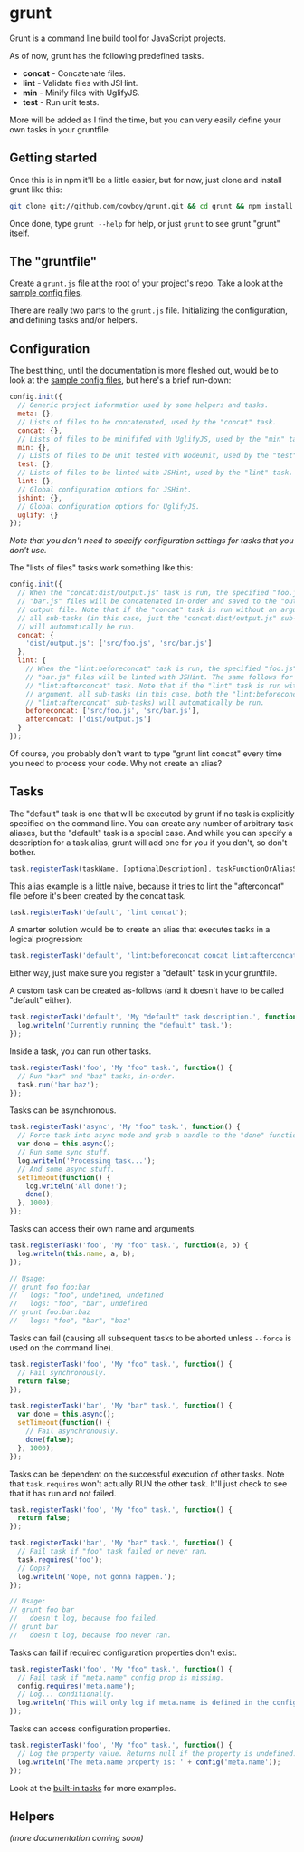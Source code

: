 # grunt

Grunt is a command line build tool for JavaScript projects.

As of now, grunt has the following predefined tasks.

 * **concat** - Concatenate files.
 * **lint** - Validate files with JSHint.
 * **min** - Minify files with UglifyJS.
 * **test** - Run unit tests.

More will be added as I find the time, but you can very easily define your own tasks in your gruntfile.

## Getting started

Once this is in npm it'll be a little easier, but for now, just clone and install grunt like this:

```bash
git clone git://github.com/cowboy/grunt.git && cd grunt && npm install && npm link
```

Once done, type `grunt --help` for help, or just `grunt` to see grunt "grunt" itself.

## The "gruntfile"

Create a `grunt.js` file at the root of your project's repo. Take a look at the [sample config files][configs].

There are really two parts to the `grunt.js` file. Initializing the configuration, and defining tasks and/or helpers.

## Configuration

The best thing, until the documentation is more fleshed out, would be to look at the [sample config files][configs], but here's a brief run-down:

```javascript
config.init({
  // Generic project information used by some helpers and tasks.
  meta: {},
  // Lists of files to be concatenated, used by the "concat" task.
  concat: {},
  // Lists of files to be minififed with UglifyJS, used by the "min" task.
  min: {},
  // Lists of files to be unit tested with Nodeunit, used by the "test" task.
  test: {},
  // Lists of files to be linted with JSHint, used by the "lint" task.
  lint: {},
  // Global configuration options for JSHint.
  jshint: {},
  // Global configuration options for UglifyJS.
  uglify: {}
});
```

_Note that you don't need to specify configuration settings for tasks that you don't use._

The "lists of files" tasks work something like this:

```javascript
config.init({
  // When the "concat:dist/output.js" task is run, the specified "foo.js" and
  // "bar.js" files will be concatenated in-order and saved to the "output.js"
  // output file. Note that if the "concat" task is run without an argument,
  // all sub-tasks (in this case, just the "concat:dist/output.js" sub-task)
  // will automatically be run.
  concat: {
    'dist/output.js': ['src/foo.js', 'src/bar.js']
  },
  lint: {
    // When the "lint:beforeconcat" task is run, the specified "foo.js" and
    // "bar.js" files will be linted with JSHint. The same follows for the
    // "lint:afterconcat" task. Note that if the "lint" task is run without an
    // argument, all sub-tasks (in this case, both the "lint:beforeconcat" and
    // "lint:afterconcat" sub-tasks) will automatically be run.
    beforeconcat: ['src/foo.js', 'src/bar.js'],
    afterconcat: ['dist/output.js']
  }
});
```

Of course, you probably don't want to type "grunt lint concat" every time you need to process your code. Why not create an alias?

## Tasks

The "default" task is one that will be executed by grunt if no task is explicitly specified on the command line. You can create any number of arbitrary task aliases, but the "default" task is a special case. And while you can specify a description for a task alias, grunt will add one for you if you don't, so don't bother.

```javascript
task.registerTask(taskName, [optionalDescription], taskFunctionOrAliasString);
```

This alias example is a little naive, because it tries to lint the "afterconcat" file before it's been created by the concat task.

```javascript
task.registerTask('default', 'lint concat');
```

A smarter solution would be to create an alias that executes tasks in a logical progression:

```javascript
task.registerTask('default', 'lint:beforeconcat concat lint:afterconcat');
```

Either way, just make sure you register a "default" task in your gruntfile.

A custom task can be created as-follows (and it doesn't have to be called "default" either).

```javascript
task.registerTask('default', 'My "default" task description.', function() {
  log.writeln('Currently running the "default" task.');
});
```

Inside a task, you can run other tasks.

```javascript
task.registerTask('foo', 'My "foo" task.', function() {
  // Run "bar" and "baz" tasks, in-order.
  task.run('bar baz');
});
```

Tasks can be asynchronous.

```javascript
task.registerTask('async', 'My "foo" task.', function() {
  // Force task into async mode and grab a handle to the "done" function.
  var done = this.async();
  // Run some sync stuff.
  log.writeln('Processing task...');
  // And some async stuff.
  setTimeout(function() {
    log.writeln('All done!');
    done();
  }, 1000);
});
```

Tasks can access their own name and arguments.

```javascript
task.registerTask('foo', 'My "foo" task.', function(a, b) {
  log.writeln(this.name, a, b);
});

// Usage:
// grunt foo foo:bar
//   logs: "foo", undefined, undefined
//   logs: "foo", "bar", undefined
// grunt foo:bar:baz
//   logs: "foo", "bar", "baz"
```

Tasks can fail (causing all subsequent tasks to be aborted unless `--force` is used on the command line).

```javascript
task.registerTask('foo', 'My "foo" task.', function() {
  // Fail synchronously.
  return false;
});

task.registerTask('bar', 'My "bar" task.', function() {
  var done = this.async();
  setTimeout(function() {
    // Fail asynchronously.
    done(false);
  }, 1000);
});
```

Tasks can be dependent on the successful execution of other tasks. Note that `task.requires` won't actually RUN the other task. It'll just check to see that it has run and not failed.

```javascript
task.registerTask('foo', 'My "foo" task.', function() {
  return false;
});

task.registerTask('bar', 'My "bar" task.', function() {
  // Fail task if "foo" task failed or never ran.
  task.requires('foo');
  // Oops?
  log.writeln('Nope, not gonna happen.');
});

// Usage:
// grunt foo bar
//   doesn't log, because foo failed.
// grunt bar
//   doesn't log, because foo never ran.
```

Tasks can fail if required configuration properties don't exist.

```javascript
task.registerTask('foo', 'My "foo" task.', function() {
  // Fail task if "meta.name" config prop is missing.
  config.requires('meta.name');
  // Log... conditionally.
  log.writeln('This will only log if meta.name is defined in the config.');
});
```

Tasks can access configuration properties.

```javascript
task.registerTask('foo', 'My "foo" task.', function() {
  // Log the property value. Returns null if the property is undefined.
  log.writeln('The meta.name property is: ' + config('meta.name'));
});
```

Look at the [built-in tasks][tasks] for more examples.

## Helpers

_(more documentation coming soon)_






[configs]: https://github.com/cowboy/grunt/tree/master/template
[tasks]: https://github.com/cowboy/grunt/tree/master/lib/grunt/tasks
